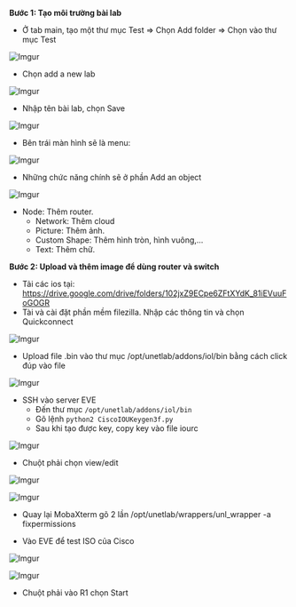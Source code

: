 **Bước 1: Tạo môi trường bài lab**
- Ở tab main, tạo một thư mục Test => Chọn Add folder => Chọn vào thư mục Test

![Imgur](https://i.imgur.com/XamqwCf.png)

- Chọn add a new lab

![Imgur](https://i.imgur.com/27KcZkb.png)

- Nhập tên bài lab, chọn Save

![Imgur](https://i.imgur.com/MSNKL4N.png)

- Bên trái màn hình sẽ là menu:

![Imgur](https://i.imgur.com/h8BX4JM.png)

- Những chức năng chính sẽ ở phần Add an object

![Imgur](https://i.imgur.com/G5009FA.png)

  + Node: Thêm router.
	+ Network: Thêm cloud
	+ Picture: Thêm ảnh.
	+ Custom Shape: Thêm hình tròn, hình vuông,...
	+ Text: Thêm chữ.

**Bước 2: Upload và thêm image để dùng router và switch**
- Tải các ios tại: https://drive.google.com/drive/folders/102jxZ9ECpe6ZFtXYdK_81iEVuuFoGOGR
- Tài và cài đặt phần mềm filezilla. Nhập các thông tin và chọn Quickconnect

![Imgur](https://i.imgur.com/zN9wrsT.png)

- Upload file .bin vào thư mục /opt/unetlab/addons/iol/bin bằng cách click đúp vào file

![Imgur](https://i.imgur.com/VVQx4y5.png)

- SSH vào server EVE 
	+ Đến thư mục ```/opt/unetlab/addons/iol/bin```
	+ Gõ lệnh ```python2 CiscoIOUKeygen3f.py```		
	+ Sau khi tạo được key, copy key vào file iourc

![Imgur](https://i.imgur.com/lg0Mz9K.png)

  + Chuột phải chọn view/edit

![Imgur](https://i.imgur.com/o1QFjGf.png)

![Imgur](https://i.imgur.com/zkIynd1.png)

- Quay lại MobaXterm gõ 2 lần /opt/unetlab/wrappers/unl_wrapper -a fixpermissions

- Vào EVE để test ISO của Cisco

![Imgur](https://i.imgur.com/sD4RGGv.png)

![Imgur](https://i.imgur.com/8zkfS1Z.png)

- Chuột phải vào R1 chọn Start
